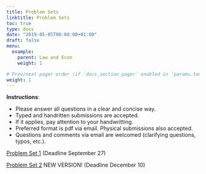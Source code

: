 ```yaml
---
title: Problem Sets
linktitle: Problem Sets
toc: true
type: docs
date: "2019-05-05T00:00:00+01:00"
draft: false
menu:
  example:
    parent: Law and Econ
    weight: 1

# Prev/next pager order (if `docs_section_pager` enabled in `params.toml`)
weight: 1
---
```


**Instructions**: 

- Please answer all questions in a clear and concise way.
- Typed and handritten submissions are accepted.
- If it applies, pay attention to your handwritting.
- Preferred format is pdf via email. Physical submissions also accepted.
- Questions and comments via email are welcomed (clarifying questions, typos, etc.).

[Problem Set 1](/files/LawEcon/PS1.pdf) (Deadline September 27)

[Problem Set 2](/files/LawEcon/PS2_v2.pdf) NEW VERSION! (Deadline December 10)
